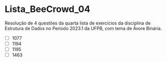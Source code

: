 # Lista_BeeCrowd_04

Resolução de 4 questões da quarta lista de exercícios da disciplina de Estrutura de Dados no Período 2023.1 da UFPB, com tema de Ávore Binária.

-[ ] 1077
-[ ] 1194
-[ ] 1195
-[ ] 1463
